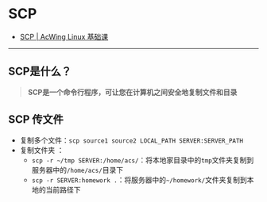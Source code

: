 # SCP

* [SCP | AcWing Linux 基础课](https://www.acwing.com/file\_system/file/content/whole/index/content/2898266/)

***

## SCP是什么？

> **SCP是一个命令行程序，可让您在计算机之间安全地复制文件和目录**

## SCP 传文件

* 复制多个文件：`scp source1 source2 LOCAL_PATH SERVER:SERVER_PATH`
* 复制文件夹 ：
  * `scp -r ~/tmp SERVER:/home/acs/`：将本地家目录中的`tmp`文件夹复制到服务器中的`/home/acs/`目录下
  * `scp -r SERVER:homework .`：将服务器中的`~/homework/`文件夹复制到本地的当前路径下
